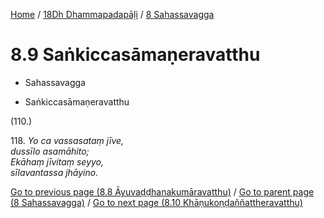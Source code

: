 
[Home](/) / [18Dh Dhammapadapāḷi](...md) / [8 Sahassavagga](../18Dh/8.md)

# 8.9 Saṅkiccasāmaṇeravatthu

* Sahassavagga

* Saṅkiccasāmaṇeravatthu

(110.)

118\. _Yo ca vassasataṃ jīve,_  
_dussīlo asamāhito;_  
_Ekāhaṃ jīvitaṃ seyyo,_  
_sīlavantassa jhāyino._  


[Go to previous page (8.8 Āyuvaḍḍhanakumāravatthu)](8.8.md) / [Go to parent page (8 Sahassavagga)](../18Dh/8.md) / [Go to next page (8.10 Khāṇukoṇḍaññattheravatthu)](8.10.md)


